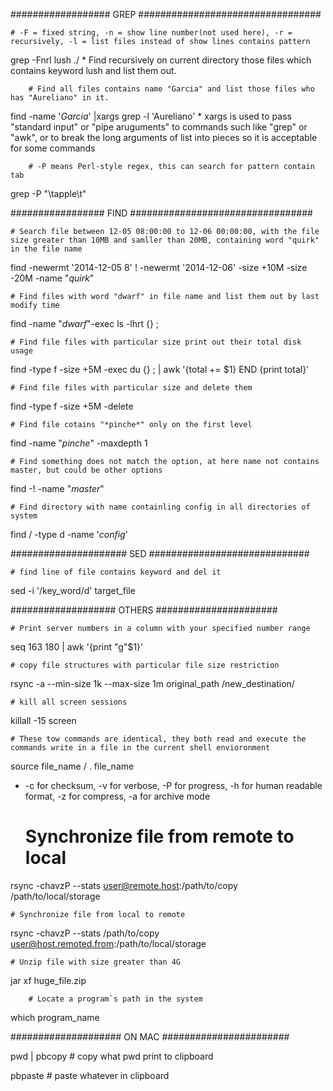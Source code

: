 ##################          GREP            #################################



	# -F = fixed string, -n = show line number(not used here), -r = recursively, -l = list files instead of show lines contains pattern
grep -Fnrl lush ./      * Find recursively on current directory those files which contains keyword lush and list them out.

        # Find all files contains name "Garcia" and list those files who has "Aureliano" in it.
find  -name '*Garcia*' |xargs  grep -l 'Aureliano'
      	* xargs is used to pass "standard input" or "pipe aruguments" to commands such like "grep" or "awk", or to break the long arguments of list into pieces so it is acceptable for some commands

        # -P means Perl-style regex, this can search for pattern contain tab
grep -P "\tapple\t"




#################          FIND             #################################



	# Search file between 12-05 08:00:00 to 12-06 00:00:00, with the file size greater than 10MB and samller than 20MB, containing word "quirk" in the file name
find -newermt '2014-12-05 8' ! -newermt '2014-12-06' -size +10M -size -20M -name "*quirk*"


	# Find files with word "dwarf" in file name and list them out by last modify time
find -name "*dwarf*"-exec ls -lhrt {} \;


	# Find file files with particular size print out their total disk usage
find -type f -size +5M -exec du {} \; | awk '{total += $1} END {print total}'


	# Find file files with particular size and delete them
find -type f -size +5M -delete


	# Find file cotains "*pinche*" only on the first level
find -name "*pinche*" -maxdepth 1

	# Find something does not match the option, at here name not contains master, but could be other options
find -! -name "*master*"


	# Find directory with name containling config in all directories of system
find / -type d -name '*config*'



#####################           SED         #############################



	# find line of file contains keyword and del it
sed -i '/key_word/d' target_file




###################             OTHERS              ######################



	# Print server numbers in a column with your specified number range
seq 163 180 | awk '{print "g"$1}'


	# copy file structures with particular file size restriction
rsync -a --min-size 1k --max-size 1m original_path /new_destination/


	# kill all screen sessions
killall -15 screen

	# These tow commands are identical, they both read and execute the commands write in a file in the current shell envioronment
source file_name / . file_name


* -c for checksum, -v for verbose, -P for progress, -h for human readable format, -z for compress, -a for archive mode
	# Synchronize file from remote to local
rsync -chavzP --stats user@remote.host:/path/to/copy /path/to/local/storage

	# Synchronize file from local to remote
rsync -chavzP --stats /path/to/copy user@host.remoted.from:/path/to/local/storage

	# Unzip file with size greater than 4G
jar xf huge_file.zip

        # Locate a program`s path in the system
which program_name


####################            ON MAC              #######################

pwd | pbcopy                                        	# copy what pwd print to clipboard

pbpaste                                             	# paste whatever in clipboard

